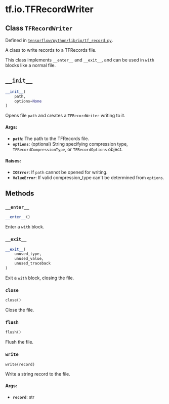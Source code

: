 <div itemscope itemtype="http://developers.google.com/ReferenceObject">
<meta itemprop="name" content="tf.io.TFRecordWriter" />
<meta itemprop="path" content="Stable" />
<meta itemprop="property" content="__enter__"/>
<meta itemprop="property" content="__exit__"/>
<meta itemprop="property" content="__init__"/>
<meta itemprop="property" content="close"/>
<meta itemprop="property" content="flush"/>
<meta itemprop="property" content="write"/>
</div>

# tf.io.TFRecordWriter

## Class `TFRecordWriter`





Defined in [`tensorflow/python/lib/io/tf_record.py`](/code/stable/tensorflow/python/lib/io/tf_record.py).

A class to write records to a TFRecords file.

This class implements `__enter__` and `__exit__`, and can be used
in `with` blocks like a normal file.

<h2 id="__init__"><code>__init__</code></h2>

``` python
__init__(
    path,
    options=None
)
```

Opens file `path` and creates a `TFRecordWriter` writing to it.

#### Args:

* <b>`path`</b>: The path to the TFRecords file.
* <b>`options`</b>: (optional) String specifying compression type,
      `TFRecordCompressionType`, or `TFRecordOptions` object.


#### Raises:

* <b>`IOError`</b>: If `path` cannot be opened for writing.
* <b>`ValueError`</b>: If valid compression_type can't be determined from `options`.



## Methods

<h3 id="__enter__"><code>__enter__</code></h3>

``` python
__enter__()
```

Enter a `with` block.

<h3 id="__exit__"><code>__exit__</code></h3>

``` python
__exit__(
    unused_type,
    unused_value,
    unused_traceback
)
```

Exit a `with` block, closing the file.

<h3 id="close"><code>close</code></h3>

``` python
close()
```

Close the file.

<h3 id="flush"><code>flush</code></h3>

``` python
flush()
```

Flush the file.

<h3 id="write"><code>write</code></h3>

``` python
write(record)
```

Write a string record to the file.

#### Args:

* <b>`record`</b>: str



